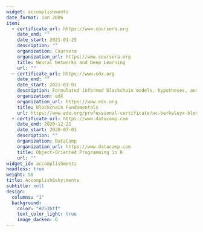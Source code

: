 ```yaml
---
widget: accomplishments
date_format: Jan 2006
item:
  - certificate_url: https://www.coursera.org
    date_end: ""
    date_start: 2021-01-25
    description: ""
    organization: Coursera
    organization_url: https://www.coursera.org
    title: Neural Networks and Deep Learning
    url: ""
  - certificate_url: https://www.edx.org
    date_end: ""
    date_start: 2021-01-01
    description: Formulated informed blockchain models, hypotheses, and use cases.
    organization: edX
    organization_url: https://www.edx.org
    title: Blockchain Fundamentals
    url: https://www.edx.org/professional-certificate/uc-berkeleyx-blockchain-fundamentals
  - certificate_url: https://www.datacamp.com
    date_end: 2020-12-21
    date_start: 2020-07-01
    description: ""
    organization: DataCamp
    organization_url: https://www.datacamp.com
    title: Object-Oriented Programming in R
    url: ""
widget_id: accomplishments
headless: true
weight: 50
title: Accomplish&shy;ments
subtitle: null
design:
  columns: "1"
  background:
    color: "#253bff"
    text_color_light: true
    image_darken: 0
---
```

